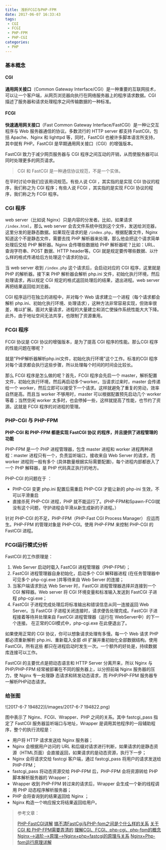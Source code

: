 ```yaml
---
title: 浅析FCGI与PHP-FPM
date: 2017-06-07 16:33:43
tags:
 - CGI
 - FCGI
 - PHP-FPM
 - PHP-CGI
categories:
 - PHP
---
```


### 基本概念

#### CGI

**通用网关接口**（Common Gateway Interface/CGI）是一种重要的互联网技术，可以让一个客户端，从网页浏览器向执行在网络服务器上的程序请求数据。CGI 描述了服务器和请求处理程序之间传输数据的一种标准。

#### FCGI

**快速通用网关接口**（Fast Common Gateway Interface/FastCGI）是一种让交互程序与 Web 服务器通信的协议。多数流行的 HTTP server 都支持 FastCGI，包括 Apache、Nginx 和 lighttpd 等，同时，FastCGI 也被许多脚本语言所支持，其中就有 PHP。FastCGI 是早期通用网关接口（CGI）的增强版本。

FastCGI 致力于减少网页服务器与 CGI 程序之间互动的开销，从而使服务器可以同时处理更多的网页请求。

>  CGI 和 FastCGI 是一种通信协议规范，不是一个实体。

在平时讨论中我们应该用词规范。有些人说 CGI ，其实指的是实现 CGI 协议的程序，我们称之为 CGI 程序；有些人说 FCGI ，其实指的是实现 FCGI 协议的程序，我们称之为 FCGI 程序。

### CGI 程序

web server（比如说 Nginx）只是内容的分发者。比如，如果请求 `/index.html`，那么 web server 会去文件系统中找到这个文件，发送给浏览器，这里分发的是静态数据。如果现在请求的是 `/index.php`，根据配置文件，Nginx 知道这个不是静态文件，需要去找 PHP 解析器来处理，那么他会把这个请求简单处理后交给 PHP 解析器。Nginx 会传哪些数据给 PHP 解析器呢？比如：URL、查询字符串、POST 数据、HTTP header等。CGI 就是规定要传哪些数据、以什么样的格式传递给后方处理这个请求的协议。

当 web server 收到 `/index.php` 这个请求后，会启动对应的 CGI 程序，这里就是 PHP 的解析器。接下来 PHP 解析器会解析 php.ini 文件，初始化执行环境，然后处理请求，再以规定 CGI 规定的格式返回处理后的结果，退出进程。web server 再把结果返回给浏览器。

CGI 程序运行在独立的进程中，并对每个 Web 请求建立一个进程（每个请求都会解析 php.ini、初始化执行环境、处理请求），这种方法非常容易实现，但效率很差，难以扩展。面对大量请求，进程的大量建立和消亡使操作系统性能大大下降。此外，由于地址空间无法共享，也限制了资源重用。

### FCGI 程序

FCGI 协议是 CGI 协议的增强版本，是为了提高 CGI 程序的性能。那么CGI 程序的性能问题在哪呢？

就是"PHP解析器解析php.ini文件，初始化执行环境"这个工作。标准的CGI 程序对每个请求都会执行这些步骤，所以处理每个时间的时间会比较长。

那么 FCGI 程序是怎么做的呢？首先，FCGI 程序会先启一个 master，解析配置文件，初始化执行环境，然后再启动多个worker。当请求过来时，master 会传递给一个 worker，然后立即可以接受下一个请求。这样就避免了重复的劳动，效率自然是高。而且当 worker 不够用时，master 可以根据配置预先启动几个 worker 等着；当然空闲 worker 太多时，也会停掉一些，这样就提高了性能，也节约了资源。这就是 FCGI 程序的对进程的管理。

### PHP-CGI 与 PHP-FPM

**PHP-CGI 和 PHP-FPM 都是实现 FastCGI 协议 的程序，并且提供了进程管理的功能**

PHP-FPM 是一个 PHP 进程管理器，包含 master 进程和 worker 进程两种进程：master 进程只有一个，负责监听端口，接收来自 Web Server 的请求，而 worker 进程则一般有多个 (具体数量根据实际需要配置)，每个进程内部都嵌入了一个 PHP 解释器，是 PHP 代码真正执行的地方。

PHP-CGI 的问题在于 ：

- PHP-CGI 变更 php.ini 配置后需重启 PHP-CGI 才能让新的 php-ini 生效，不可以平滑重启 
- 直接杀死 PHP-CGI 进程，PHP 就不能运行了。(PHP-FPM和Spawn-FCGI就没有这个问题，守护进程会平滑从新生成新的子进程。） 

针对 PHP-CGI 的不足，PHP-FPM（PHP-Fast CGI Process Manager） 应运而生。PHP-FPM 的管理对象是 PHP-CGI。使用 PHP-FPM 来控制 PHP-CGI 的 FastCGI 进程。

### FCGI运行模式分析

FastCGI 的工作原理是：

1. Web Server 启动时载入 FastCGI 进程管理器（PHP-FPM）；
2. FastCGI 进程管理器自身初始化，启动多个 CGI 解释器进程 (在任务管理器中可见多个 php-cgi.exe )并等待来自 Web Server 的连接；
3. 当客户端请求到达 Web Server 时，FastCGI 进程管理器选择并连接到一个 CGI 解释器。Web server 将 CGI 环境变量和标准输入发送到 FastCGI 子进程 php-cgi.exe；
4. FastCGI 子进程完成处理后将标准输出和错误信息从同一连接返回 Web Server。当 FastCGI 子进程关闭连接时，请求便告处理完成。FastCGI 子进程接着等待并处理来自 FastCGI 进程管理器（运行在 WebServer中）的下一个连接。 在正常的CGI模式中，php-cgi.exe 在此便退出了。

如果使用正常的 CGI 协议，你可以想象请求处理有多慢。每一个 Web 请求 PHP 都必须重新解析 php.ini、重新载入全部 dll 扩展并重初始化全部数据结构。使用 FastCGI，所有这些 都只在进程启动时发生一次。一个额外的好处是，持续数据库连接可以工作。

FastCGI 的主要优点是把动态语言和 HTTP Server 分离开来，所以 Nginx 与 PHP/PHP-FPM 经常被部署在不同的服务器上，以分担前端 Nginx 服务器的压力，使 Nginx 专一处理静 态请求和转发动态请求，而 PHP/PHP-FPM 服务器专一解析PHP动态请求。

### 给张图

![2017-6-7 194822](/images/2017-6-7 194822.png)

图中表示了 Nginx、FCGI、Wrapper、PHP 之间的关系。其中 fastcgi_pass 指定了 FastCGI 服务器监听端口与地址，Wrapper 是调用其他程序的一段辅助程序，整个的执行流程是：

- 用户将 HTTP 请求发送给 Nginx 服务器；
- Nginx  会根据用户访问的 URL 和后缀对请求进行判断，如果请求的是静态资源（HTML页面）会直接返回，如果请求的是动态资源，执行下一步；
- Nginx  会将请求交给 fastcgi 客户端，通过 fastcgi_pass 将用户的请求发送给 PHP-FPM；
- fastcgi_pass 将动态资源交给 PHP-FPM 后，PHP-FPM 会将资源转给 PHP 脚本解析服务器的 Wrapper；
- Wrapper 收到 PHP-FPM 转过来的请求后，Wrapper 会生成一个新的线程调用 PHP 动态程序解析服务器；
- PHP 会将查询到的结果返回给 Nginx ；
- Nginx  构造一个响应报文将结果返回给用户。





> 参考文章：
>
> [PHP-FastCGI详解](http://www.cnblogs.com/JohnABC/p/3529786.html)   [搞不清FastCgi与PHP-fpm之间是个什么样的关系](https://segmentfault.com/q/1010000000256516)  [关于CGI 和 PHP-FPM需要弄清的](http://www.cleey.com/blog/single/id/848.html)  [理解CGI、FCGI、php-cgi、php-fpm的概念](http://blog.csdn.net/fan2012huan/article/details/53020064)  [Nginx-->进阶-->原理-->Nginx+php+fastcgi的原理与关系](http://www.cnblogs.com/mangguoxiansheng/p/5967745.html)  [Nginx+Php-fpm运行原理详解](https://segmentfault.com/a/1190000007322358) 

